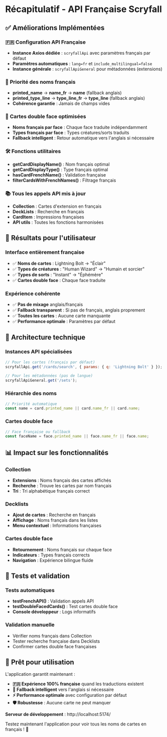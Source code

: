 # Récapitulatif - API Française Scryfall

## ✅ **Améliorations Implémentées**

### 🇫🇷 **Configuration API Française**
- **Instance Axios dédiée** : `scryfallApi` avec paramètres français par défaut
- **Paramètres automatiques** : `lang=fr` et `include_multilingual=false`
- **Instance générale** : `scryfallApiGeneral` pour métadonnées (extensions)

### 📝 **Priorité des noms français**
- **printed_name** → **name_fr** → **name** (fallback anglais)
- **printed_type_line** → **type_line_fr** → **type_line** (fallback anglais)
- **Cohérence garantie** : Jamais de champs vides

### 🔄 **Cartes double face optimisées**
- **Noms français par face** : Chaque face traduite indépendamment
- **Types français par face** : Types créatures/sorts traduits
- **Fallback intelligent** : Retour automatique vers l'anglais si nécessaire

### 🛠️ **Fonctions utilitaires**
- **getCardDisplayName()** : Nom français optimal
- **getCardDisplayType()** : Type français optimal
- **hasCardFrenchName()** : Validation française
- **filterCardsWithFrenchNames()** : Filtrage français

### 📚 **Tous les appels API mis à jour**
- **Collection** : Cartes d'extension en français
- **DeckLists** : Recherche en français
- **CardItem** : Impressions françaises
- **API utils** : Toutes les fonctions harmonisées

## 🎯 **Résultats pour l'utilisateur**

### Interface entièrement française
- ✅ **Noms de cartes** : Lightning Bolt → "Éclair"
- ✅ **Types de créatures** : "Human Wizard" → "Humain et sorcier"
- ✅ **Types de sorts** : "Instant" → "Éphémère"
- ✅ **Cartes double face** : Chaque face traduite

### Expérience cohérente
- ✅ **Pas de mixage** anglais/français
- ✅ **Fallback transparent** : Si pas de français, anglais proprement
- ✅ **Toutes les cartes** : Aucune carte manquante
- ✅ **Performance optimale** : Paramètres par défaut

## 🔧 **Architecture technique**

### Instances API spécialisées
```javascript
// Pour les cartes (français par défaut)
scryfallApi.get('/cards/search', { params: { q: 'Lightning Bolt' } });

// Pour les métadonnées (pas de langue)
scryfallApiGeneral.get('/sets');
```

### Hiérarchie des noms
```javascript
// Priorité automatique
const name = card.printed_name || card.name_fr || card.name;
```

### Cartes double face
```javascript
// Face française ou fallback
const faceName = face.printed_name || face.name_fr || face.name;
```

## 📊 **Impact sur les fonctionnalités**

### Collection
- **Extensions** : Noms français des cartes affichés
- **Recherche** : Trouve les cartes par nom français
- **Tri** : Tri alphabétique français correct

### Decklists
- **Ajout de cartes** : Recherche en français
- **Affichage** : Noms français dans les listes
- **Menu contextuel** : Informations françaises

### Cartes double face
- **Retournement** : Noms français sur chaque face
- **Indicateurs** : Types français corrects
- **Navigation** : Expérience bilingue fluide

## 🧪 **Tests et validation**

### Tests automatiques
- **testFrenchAPI()** : Validation appels API
- **testDoubleFacedCards()** : Test cartes double face
- **Console développeur** : Logs informatifs

### Validation manuelle
- Vérifier noms français dans Collection
- Tester recherche française dans Decklists
- Confirmer cartes double face françaises

## 🚀 **Prêt pour utilisation**

L'application garantit maintenant :
- **🇫🇷 Expérience 100% française** quand les traductions existent
- **🔄 Fallback intelligent** vers l'anglais si nécessaire
- **⚡ Performance optimale** avec configuration par défaut
- **🛡️ Robustesse** : Aucune carte ne peut manquer

**Serveur de développement** : http://localhost:5174/

Testez maintenant l'application pour voir tous les noms de cartes en français ! 🎉
